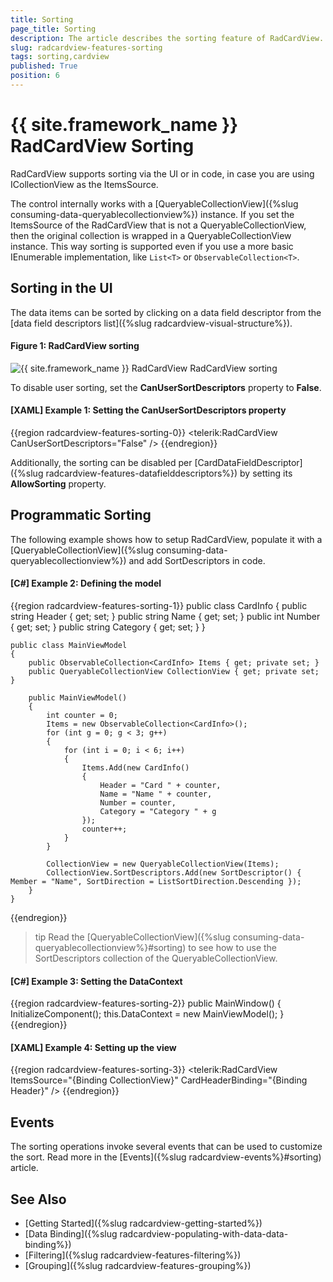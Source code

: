 ```yaml
---
title: Sorting
page_title: Sorting
description: The article describes the sorting feature of RadCardView.
slug: radcardview-features-sorting
tags: sorting,cardview
published: True
position: 6
---
```


# {{ site.framework_name }} RadCardView Sorting

RadCardView supports sorting via the UI or in code, in case you are using ICollectionView as the ItemsSource.

The control internally works with a [QueryableCollectionView]({%slug consuming-data-queryablecollectionview%}) instance. If you set the ItemsSource of the RadCardView that is not a QueryableCollectionView, then the original collection is wrapped in a QueryableCollectionView instance. This way sorting is supported even if you use a more basic IEnumerable implementation, like `List<T>` or `ObservableCollection<T>`.
 
## Sorting in the UI

The data items can be sorted by clicking on a data field descriptor from the [data field descriptors list]({%slug radcardview-visual-structure%}).

#### Figure 1: RadCardView sorting
![{{ site.framework_name }} RadCardView RadCardView sorting](images/radcardview-features-sorting-0.png)

To disable user sorting, set the __CanUserSortDescriptors__ property to __False__.

#### __[XAML] Example 1: Setting the CanUserSortDescriptors property__
{{region radcardview-features-sorting-0}}
	<telerik:RadCardView CanUserSortDescriptors="False" />
{{endregion}}

Additionally, the sorting can be disabled per [CardDataFieldDescriptor]({%slug radcardview-features-datafielddescriptors%}) by setting its __AllowSorting__ property.

## Programmatic Sorting

The following example shows how to setup RadCardView, populate it with a [QueryableCollectionView]({%slug consuming-data-queryablecollectionview%}) and add SortDescriptors in code.

#### __[C#] Example 2: Defining the model__
{{region radcardview-features-sorting-1}}
	public class CardInfo
    {
        public string Header { get; set; }
        public string Name { get; set; }
        public int Number { get; set; }
        public string Category { get; set; }
    }
	
	public class MainViewModel
    {
        public ObservableCollection<CardInfo> Items { get; private set; }
        public QueryableCollectionView CollectionView { get; private set; }

        public MainViewModel()
        {
            int counter = 0;
            Items = new ObservableCollection<CardInfo>();
            for (int g = 0; g < 3; g++)
            {
                for (int i = 0; i < 6; i++)
                {
                    Items.Add(new CardInfo()
                    {
                        Header = "Card " + counter,
                        Name = "Name " + counter,
                        Number = counter,
                        Category = "Category " + g
                    });
                    counter++;
                }
            }

            CollectionView = new QueryableCollectionView(Items);
            CollectionView.SortDescriptors.Add(new SortDescriptor() { Member = "Name", SortDirection = ListSortDirection.Descending });        
        }
    }
{{endregion}} 

>tip Read the [QueryableCollectionView]({%slug consuming-data-queryablecollectionview%}#sorting) to see how to use the SortDescriptors collection of the QueryableCollectionView.

#### __[C#] Example 3: Setting the DataContext__
{{region radcardview-features-sorting-2}}
	public MainWindow()
	{
		InitializeComponent();
		this.DataContext = new MainViewModel();
	}
{{endregion}}

#### __[XAML] Example 4: Setting up the view__
{{region radcardview-features-sorting-3}}
	<telerik:RadCardView ItemsSource="{Binding CollectionView}" CardHeaderBinding="{Binding Header}" />
{{endregion}}

## Events

The sorting operations invoke several events that can be used to customize the sort. Read more in the [Events]({%slug radcardview-events%}#sorting) article.

## See Also  
* [Getting Started]({%slug radcardview-getting-started%})
* [Data Binding]({%slug radcardview-populating-with-data-data-binding%})
* [Filtering]({%slug radcardview-features-filtering%})
* [Grouping]({%slug radcardview-features-grouping%})